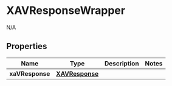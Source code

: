 

# XAVResponseWrapper

N/A  

## Properties

| Name | Type | Description | Notes |
|------------ | ------------- | ------------- | -------------|
|**xaVResponse** | [**XAVResponse**](XAVResponse.md) |  |  |



